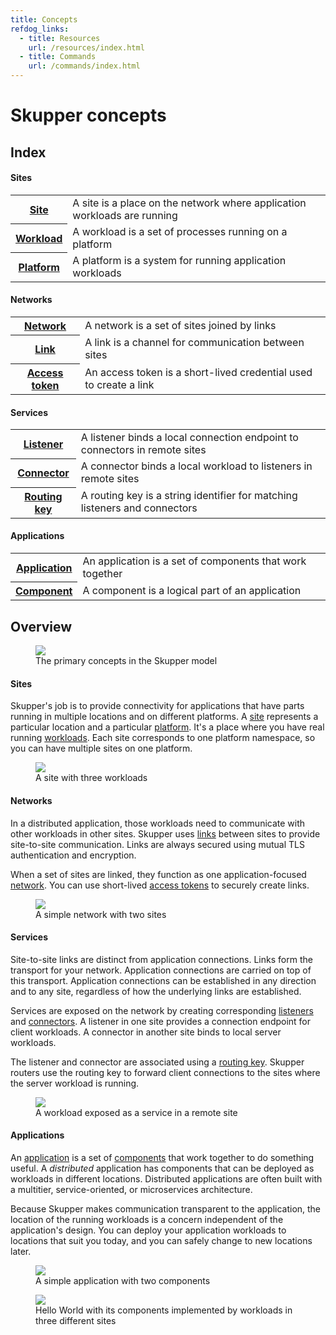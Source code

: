 ```yaml
---
title: Concepts
refdog_links:
  - title: Resources
    url: /resources/index.html
  - title: Commands
    url: /commands/index.html
---
```


# Skupper concepts

## Index

#### Sites

<table class="objects">
<tr><th><a href="{{site.prefix}}/concepts/site.html">Site</a></th><td>A site is a place on the network where application workloads are running</td></tr>
<tr><th><a href="{{site.prefix}}/concepts/workload.html">Workload</a></th><td>A workload is a set of processes running on a platform</td></tr>
<tr><th><a href="{{site.prefix}}/concepts/platform.html">Platform</a></th><td>A platform is a system for running application workloads</td></tr>
</table>

#### Networks

<table class="objects">
<tr><th><a href="{{site.prefix}}/concepts/network.html">Network</a></th><td>A network is a set of sites joined by links</td></tr>
<tr><th><a href="{{site.prefix}}/concepts/link.html">Link</a></th><td>A link is a channel for communication between sites</td></tr>
<tr><th><a href="{{site.prefix}}/concepts/access-token.html">Access token</a></th><td>An access token is a short-lived credential used to create a link</td></tr>
</table>

#### Services

<table class="objects">
<tr><th><a href="{{site.prefix}}/concepts/listener.html">Listener</a></th><td>A listener binds a local connection endpoint to connectors in remote sites</td></tr>
<tr><th><a href="{{site.prefix}}/concepts/connector.html">Connector</a></th><td>A connector binds a local workload to listeners in remote sites</td></tr>
<tr><th><a href="{{site.prefix}}/concepts/routing-key.html">Routing key</a></th><td>A routing key is a string identifier for matching listeners and connectors</td></tr>
</table>

#### Applications

<table class="objects">
<tr><th><a href="{{site.prefix}}/concepts/application.html">Application</a></th><td>An application is a set of components that work together</td></tr>
<tr><th><a href="{{site.prefix}}/concepts/component.html">Component</a></th><td>A component is a logical part of an application</td></tr>
</table>

## Overview

<figure>
  <img src="images/overview-model.svg"/>
  <figcaption>The primary concepts in the Skupper model</figcaption>
</figure>

#### Sites

Skupper's job is to provide connectivity for applications that have
parts running in multiple locations and on different platforms.  A
[site](site.html) represents a particular location and a particular
[platform](platform.html).  It's a place where you have real running
[workloads](workload.html).  Each site corresponds to one platform
namespace, so you can have multiple sites on one platform.

<figure>
  <img src="images/site-1.svg"/>
  <figcaption>A site with three workloads</figcaption>
</figure>

#### Networks

In a distributed application, those workloads need to communicate with
other workloads in other sites.  Skupper uses [links](link.html)
between sites to provide site-to-site communication.  Links are always
secured using mutual TLS authentication and encryption.

When a set of sites are linked, they function as one
application-focused [network](network.html).  You can use short-lived
[access tokens](access-token.html) to securely create links.

<figure>
  <img src="images/network-1.svg"/>
  <figcaption>A simple network with two sites</figcaption>
</figure>

#### Services

Site-to-site links are distinct from application connections.  Links
form the transport for your network. Application connections are
carried on top of this transport. Application connections can be
established in any direction and to any site, regardless of how the
underlying links are established.

Services are exposed on the network by creating corresponding
[listeners](listener.html) and [connectors](connector.html).  A
listener in one site provides a connection endpoint for client
workloads.  A connector in another site binds to local server
workloads.

The listener and connector are associated using a [routing
key](routing-key.html).  Skupper routers use the routing key to
forward client connections to the sites where the server workload is
running.

<figure>
  <img src="images/routing-key-1.svg" style="max-width: 90%;"/>
  <figcaption>A workload exposed as a service in a remote site</figcaption>
</figure>

#### Applications

An [application](application.html) is a set of
[components](component.html) that work together to do something
useful. A *distributed* application has components that can be
deployed as workloads in different locations. Distributed applications
are often built with a multitier, service-oriented, or microservices
architecture.

Because Skupper makes communication transparent to the application,
the location of the running workloads is a concern independent of the
application's design. You can deploy your application workloads to
locations that suit you today, and you can safely change to new
locations later.

<figure>
  <img src="images/application-1.svg"/>
  <figcaption>A simple application with two components</figcaption>
</figure>

<figure>
  <img src="images/component-2.svg"/>
  <figcaption>Hello World with its components implemented by
  workloads in three different sites</figcaption>
</figure>
